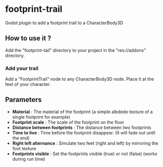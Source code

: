 # footprint-trail
Godot plugin to add a footprint trail to a CharacterBody3D

## How to use it ?
Add the "footprint-tail" directory to your project in the "res://addons" directory.
### Add your trail
Add a "FootprintTrail" node to any CharacterBody3D node. Place it at the feet of your character.

## Parameters
- **Material** : The material of the footprint (a simple albdedo texture of a single footprint for example)
- **Footprint scale** : The scale of the footprint on the floor
- **Distance between footprints** : The distance between two footprints
- **Time to live** : Time before the footprint disappear. (It will fade out until the end)
- **Right left alternance** : Simulate two feet (right and left) by mirroring the foot texture
- **Footprints visible** : Set the footprints visible (true) or not (false) (works during run time)

